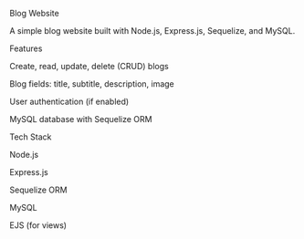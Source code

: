 Blog Website

A simple blog website built with Node.js, Express.js, Sequelize, and MySQL.

Features

Create, read, update, delete (CRUD) blogs

Blog fields: title, subtitle, description, image

User authentication (if enabled)

MySQL database with Sequelize ORM

Tech Stack

Node.js

Express.js

Sequelize ORM

MySQL

EJS (for views)
 
 
